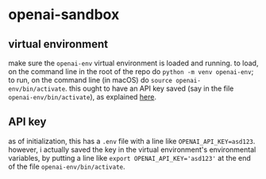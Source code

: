 # openai-sandbox

## virtual environment

make sure the `openai-env` virtual environment is loaded and running. to load, on the command line in the root of the repo do `python -m venv openai-env`; to run, on the command line (in macOS) do `source openai-env/bin/activate`. this ought to have an API key saved (say in the file `openai-env/bin/activate`), as explained [here](https://platform.openai.com/docs/quickstart/step-2-setup-your-api-key).


## API key

as of initialization, this has a `.env` file with a line like `OPENAI_API_KEY=asd123`. however, i actually saved the key in the virtual environment's environmental variables, by putting a line like `export OPENAI_API_KEY='asd123'` at the end of the file `openai-env/bin/activate`.

